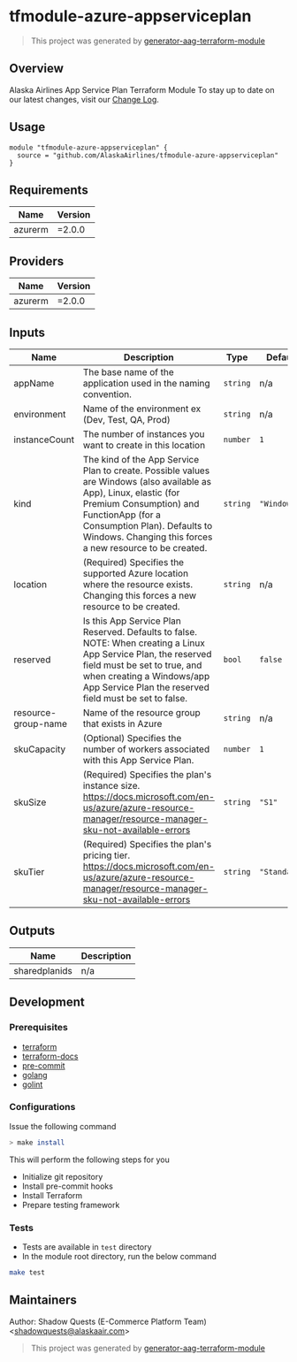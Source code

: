 # tfmodule-azure-appserviceplan

> This project was generated by [generator-aag-terraform-module](https://github.com/AlaskaAirlines/generator-aag-terraform-module)

## Overview

Alaska Airlines App Service Plan Terraform Module
To stay up to date on our latest changes, visit our [Change Log](./docs/CHANGELOG.md).

## Usage

```hcl
module "tfmodule-azure-appserviceplan" {
  source = "github.com/AlaskaAirlines/tfmodule-azure-appserviceplan"
}
```

<!-- BEGINNING OF PRE-COMMIT-TERRAFORM DOCS HOOK -->
## Requirements

| Name | Version |
|------|---------|
| azurerm | =2.0.0 |

## Providers

| Name | Version |
|------|---------|
| azurerm | =2.0.0 |

## Inputs

| Name | Description | Type | Default | Required |
|------|-------------|------|---------|:--------:|
| appName | The base name of the application used in the naming convention. | `string` | n/a | yes |
| environment | Name of the environment ex (Dev, Test, QA, Prod) | `string` | n/a | yes |
| instanceCount | The number of instances you want to create in this location | `number` | `1` | no |
| kind | The kind of the App Service Plan to create. Possible values are Windows (also available as App), Linux, elastic (for Premium Consumption) and FunctionApp (for a Consumption Plan). Defaults to Windows. Changing this forces a new resource to be created. | `string` | `"Windows"` | no |
| location | (Required) Specifies the supported Azure location where the resource exists. Changing this forces a new resource to be created. | `string` | n/a | yes |
| reserved | Is this App Service Plan Reserved. Defaults to false. NOTE: When creating a Linux App Service Plan, the reserved field must be set to true, and when creating a Windows/app App Service Plan the reserved field must be set to false. | `bool` | `false` | no |
| resource-group-name | Name of the resource group that exists in Azure | `string` | n/a | yes |
| skuCapacity | (Optional) Specifies the number of workers associated with this App Service Plan. | `number` | `1` | no |
| skuSize | (Required) Specifies the plan's instance size. https://docs.microsoft.com/en-us/azure/azure-resource-manager/resource-manager-sku-not-available-errors | `string` | `"S1"` | no |
| skuTier | (Required) Specifies the plan's pricing tier. https://docs.microsoft.com/en-us/azure/azure-resource-manager/resource-manager-sku-not-available-errors | `string` | `"Standard"` | no |

## Outputs

| Name | Description |
|------|-------------|
| sharedplanids | n/a |

<!-- END OF PRE-COMMIT-TERRAFORM DOCS HOOK -->

## Development

### Prerequisites

- [terraform](https://learn.hashicorp.com/terraform/getting-started/install#installing-terraform)
- [terraform-docs](https://github.com/segmentio/terraform-docs)
- [pre-commit](https://pre-commit.com/#install)
- [golang](https://golang.org/doc/install#install)
- [golint](https://github.com/golang/lint#installation)

### Configurations

Issue the following command

```sh
> make install
```

This will perform the following steps for you

- Initialize git repository
- Install pre-commit hooks
- Install Terraform
- Prepare testing framework

### Tests

- Tests are available in `test` directory
- In the module root directory, run the below command

```sh
make test
```

## Maintainers

Author: Shadow Quests (E-Commerce Platform Team) &lt;shadowquests@alaskaair.com&gt;

> This project was generated by [generator-aag-terraform-module](https://github.com/AlaskaAirlines/generator-aag-terraform-module)
